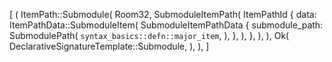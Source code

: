 [
    (
        ItemPath::Submodule(
            Room32,
            SubmoduleItemPath(
                ItemPathId {
                    data: ItemPathData::SubmoduleItem(
                        SubmoduleItemPathData {
                            submodule_path: SubmodulePath(
                                `syntax_basics::defn::major_item`,
                            ),
                        },
                    ),
                },
            ),
        ),
        Ok(
            DeclarativeSignatureTemplate::Submodule,
        ),
    ),
]